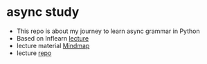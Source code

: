 
# async study

- This repo is about  my journey to learn async grammar in Python
- Based on Inflearn [lecture](https://www.inflearn.com/course/lecture?courseSlug=%ED%8C%8C%EC%9D%B4%EC%8D%AC-%EB%8F%99%EC%8B%9C%EC%84%B1-%ED%94%84%EB%A1%9C%EA%B7%B8%EB%9E%98%EB%B0%8D)
- lecture material [Mindmap](https://async-py.netlify.app/)
- lecture [repo](https://github.com/amamov/teaching-async-python)
